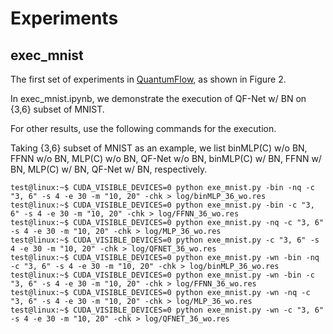 # Experiments

## exec_mnist
The first set of experiments in [QuantumFlow](https://128.84.21.199/pdf/2006.14815.pdf), as shown in Figure 2.

In exec_mnist.ipynb, we demonstrate the execution of QF-Net w/ BN on {3,6} subset of MNIST.

For other results, use the following commands for the execution.
 
Taking {3,6} subset of MNIST as an example, we list binMLP(C) w/o BN, FFNN w/o BN, MLP(C) w/o BN, QF-Net w/o BN, binMLP(C) w/ BN, FFNN w/ BN, MLP(C) w/ BN, QF-Net w/ BN, respectively.  

```console
test@linux:~$ CUDA_VISIBLE_DEVICES=0 python exe_mnist.py -bin -nq -c "3, 6" -s 4 -e 30 -m "10, 20" -chk > log/binMLP_36_wo.res
test@linux:~$ CUDA_VISIBLE_DEVICES=0 python exe_mnist.py -bin -c "3, 6" -s 4 -e 30 -m "10, 20" -chk > log/FFNN_36_wo.res
test@linux:~$ CUDA_VISIBLE_DEVICES=0 python exe_mnist.py -nq -c "3, 6" -s 4 -e 30 -m "10, 20" -chk > log/MLP_36_wo.res
test@linux:~$ CUDA_VISIBLE_DEVICES=0 python exe_mnist.py -c "3, 6" -s 4 -e 30 -m "10, 20" -chk > log/QFNET_36_wo.res
test@linux:~$ CUDA_VISIBLE_DEVICES=0 python exe_mnist.py -wn -bin -nq -c "3, 6" -s 4 -e 30 -m "10, 20" -chk > log/binMLP_36_wo.res
test@linux:~$ CUDA_VISIBLE_DEVICES=0 python exe_mnist.py -wn -bin -c "3, 6" -s 4 -e 30 -m "10, 20" -chk > log/FFNN_36_wo.res
test@linux:~$ CUDA_VISIBLE_DEVICES=0 python exe_mnist.py -wn -nq -c "3, 6" -s 4 -e 30 -m "10, 20" -chk > log/MLP_36_wo.res
test@linux:~$ CUDA_VISIBLE_DEVICES=0 python exe_mnist.py -wn -c "3, 6" -s 4 -e 30 -m "10, 20" -chk > log/QFNET_36_wo.res  
```

